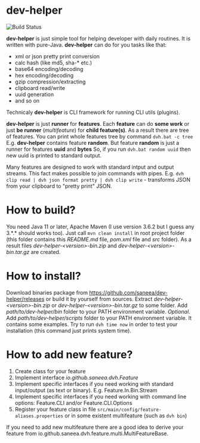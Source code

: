 # dev-helper
![Build Status](https://github.com/saneea/dev-helper/actions/workflows/maven.yml/badge.svg)

**dev-helper** is just simple tool for helping developer with daily routines.
It is written with pure-Java.
**dev-helper** can do for you tasks like that:

 - xml or json pretty print conversion
 - calc hash (like md5, sha-* etc.)
 - base64 encoding/decoding
 - hex encoding/decoding
 - gzip compression/extracting
 - clipboard read/write
 - uuid generation
 - and so on

Technicaly **dev-helper** is CLI framework for running CLI utils (plugins).

**dev-helper** is just **runner** for **features**.
Each **feature** can do **some work** or just **be runner** (*multifeature*) for **child feature(s)**.
As a result there are tree of features. You can print whole features tree by command `dvh.bat -c tree`
E.g. **dev-helper** contains feature **random**. But feature **random** is just a runner for features **uuid** and **bytes**
So, if you run `dvh.bat random uuid` then new uuid is printed to standard output.

Many features are designed to work with standard intput and output streams.
This fact makes possible to join commands with pipes.
E.g. `dvh clip read | dvh json format pretty | dvh clip write` - transforms JSON from your clipboard to "pretty print" JSON.

# How to build?
You need Java 11 or later, Apache Maven (I use version 3.6.2 but I guess any 3.\*.\* should works too).
Just call `mvn clean install` in root project folder (this folder contains this *README.md* file, *pom.xml* file and *src* folder).
As a result files *dev-helper-\<version\>-bin.zip* and *dev-helper-\<version\>-bin.tar.gz* are created.

# How to install?
Download binaries package from https://github.com/saneea/dev-helper/releases or build it by yourself from sources.
Extract *dev-helper-\<version\>-bin.zip* or *dev-helper-\<version\>-bin.tar.gz* to some folder.
Add *path/to/dev-helper/bin* folder to your PATH environment variable.
*Optional*. Add *path/to/dev-helper/scripts* folder to your PATH environment variable. It contains some examples.
Try to run `dvh time now` in order to test your installation (this command just prints system time).

# How to add new feature?
1. Create class for your feature
2. Implement interface *io.github.saneea.dvh.Feature*
3. Implement specific interfaces if you need working with standard input/output (as text or binary). E.g. Feature.In.Bin.Stream
4. Implement specific interfaces if you need working with command line options: Feature.CLI and/or Feature.CLI.Options
5. Register your feature class in file `src/main/config/feature-aliases.properties` or in some existent multifeature (such as `dvh bin`)

If you need to add new multifeature there are a good idea to derive your feature from io.github.saneea.dvh.feature.multi.MultiFeatureBase.